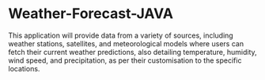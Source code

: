 # Weather-Forecast-JAVA
This application will provide data from a variety of sources, including weather stations, satellites, and meteorological models where users can fetch their current weather predictions, also detailing temperature, humidity, wind speed, and precipitation, as per their customisation to the specific locations.
